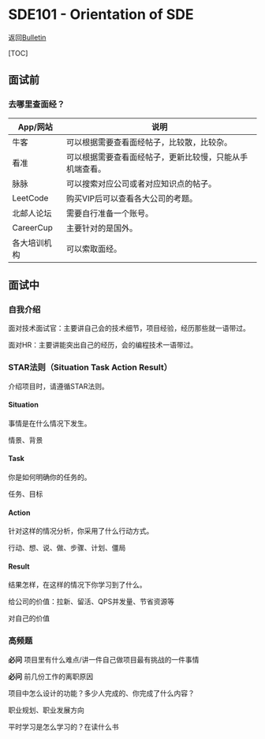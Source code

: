 # SDE101 - Orientation of SDE

返回[Bulletin](./bulletin.md)

[TOC]

## 面试前

### 去哪里查面经？

| App/网站     | 说明                                                     |
| ------------ | -------------------------------------------------------- |
| 牛客         | 可以根据需要查看面经帖子，比较散，比较杂。               |
| 看准         | 可以根据需要查看面经帖子，更新比较慢，只能从手机端查看。 |
| 脉脉         | 可以搜索对应公司或者对应知识点的帖子。                   |
| LeetCode     | 购买VIP后可以查看各大公司的考题。                        |
| 北邮人论坛   | 需要自行准备一个账号。                                   |
| CareerCup    | 主要针对的是国外。                                       |
| 各大培训机构 | 可以索取面经。                                           |

## 面试中

### 自我介绍

面对技术面试官：主要讲自己会的技术细节，项目经验，经历那些就一语带过。

面对HR：主要讲能突出自己的经历，会的编程技术一语带过。

### STAR法则（Situation Task Action Result）

介绍项目时，请遵循STAR法则。

#### Situation

事情是在什么情况下发生。

情景、背景

#### Task

你是如何明确你的任务的。

任务、目标

#### Action

针对这样的情况分析，你采用了什么行动方式。

行动、想、说、做、步骤、计划、僵局

#### Result

结果怎样，在这样的情况下你学习到了什么。

给公司的价值：拉新、留活、QPS并发量、节省资源等

对自己的价值

### 高频题

**必问** 项目里有什么难点/讲一件自己做项目最有挑战的一件事情

**必问** 前几份工作的离职原因

项目中怎么设计的功能？多少人完成的、你完成了什么内容？

职业规划、职业发展方向

平时学习是怎么学习的？在读什么书

